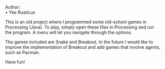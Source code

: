 Author: <br>
• Yke Rusticus

This is an old project where I programmed some old-school games in Processing (Java). 
To play, simply open these files in Processing and run the program. 
A menu will let you navigate through the options.

The games included are Snake and Breakout. 
In the future I would like to improve the implementation of Breakout and add games that involve agents, such as Pacman.

Have fun!
